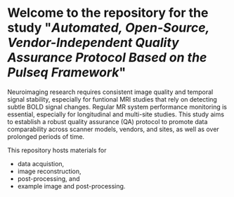 # Welcome to the repository for the study "*Automated, Open-Source, Vendor-Independent Quality Assurance Protocol Based on the Pulseq Framework*"
Neuroimaging research requires consistent image quality and temporal signal stability, especially for funtional MRI studies that rely on detecting subtle BOLD signal changes.
Regular MR system performance monitoring is essential, especially for longitudinal and multi-site studies.
This study aims to establish a robust quality assurance (QA) protocol to promote data comparability across scanner models, vendors, and sites, 
as well as over prolonged periods of time.      

This repository hosts materials for
* data acquistion,
* image reconstruction,
* post-processing, and
* example image and post-processing.
